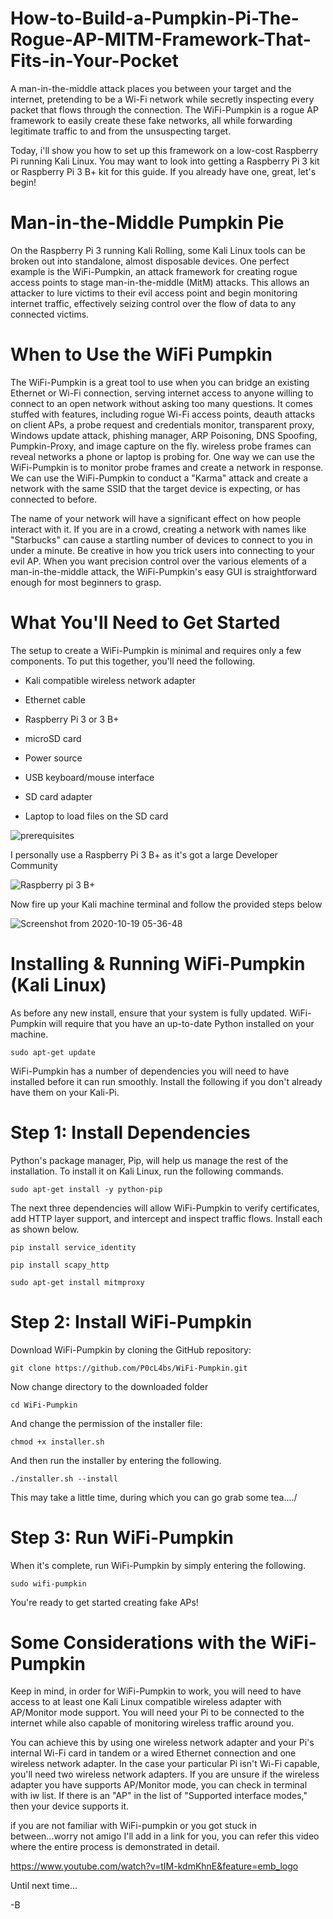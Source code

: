 # How-to-Build-a-Pumpkin-Pi-The-Rogue-AP-MITM-Framework-That-Fits-in-Your-Pocket

A man-in-the-middle attack places you between your target and the internet, pretending to be a Wi-Fi network while secretly inspecting every packet that flows through the connection. The WiFi-Pumpkin is a rogue AP framework to easily create these fake networks, all while forwarding legitimate traffic to and from the unsuspecting target.

Today, i'll show you how to set up this framework on a low-cost Raspberry Pi running Kali Linux. You may want to look into getting a Raspberry Pi 3 kit or Raspberry Pi 3 B+ kit for this guide. If you already have one, great, let's begin!

# Man-in-the-Middle Pumpkin Pie
On the Raspberry Pi 3 running Kali Rolling, some Kali Linux tools can be broken out into standalone, almost disposable devices. One perfect example is the WiFi-Pumpkin, an attack framework for creating rogue access points to stage man-in-the-middle (MitM) attacks. This allows an attacker to lure victims to their evil access point and begin monitoring internet traffic, effectively seizing control over the flow of data to any connected victims.


# When to Use the WiFi Pumpkin
The WiFi-Pumpkin is a great tool to use when you can bridge an existing Ethernet or Wi-Fi connection, serving internet access to anyone willing to connect to an open network without asking too many questions. It comes stuffed with features, including rogue Wi-Fi access points, deauth attacks on client APs, a probe request and credentials monitor, transparent proxy, Windows update attack, phishing manager, ARP Poisoning, DNS Spoofing, Pumpkin-Proxy, and image capture on the fly. wireless probe frames can reveal networks a phone or laptop is probing for. One way we can use the WiFi-Pumpkin is to monitor probe frames and create a network in response. We can use the WiFi-Pumpkin to conduct a "Karma" attack and create a network with the same SSID that the target device is expecting, or has connected to before.

The name of your network will have a significant effect on how people interact with it. If you are in a crowd, creating a network with names like "Starbucks" can cause a startling number of devices to connect to you in under a minute. Be creative in how you trick users into connecting to your evil AP. When you want precision control over the various elements of a man-in-the-middle attack, the WiFi-Pumpkin's easy GUI is straightforward enough for most beginners to grasp.

# What You'll Need to Get Started
The setup to create a WiFi-Pumpkin is minimal and requires only a few components. To put this together, you'll need the following.

* Kali compatible wireless network adapter

* Ethernet cable

* Raspberry Pi 3 or 3 B+

* microSD card

* Power source

* USB keyboard/mouse interface

* SD card adapter

* Laptop to load files on the SD card

![prerequisites](https://user-images.githubusercontent.com/67831210/96422281-7155e580-1215-11eb-9bb7-3b9984a6c581.jpg)

I personally use a Raspberry Pi 3 B+ as it's got a large Developer Community

![Raspberry pi 3 B+](https://user-images.githubusercontent.com/67831210/96428456-68691200-121d-11eb-852d-45f7087ec5c1.jpg)

Now fire up your Kali machine terminal and follow the provided steps below

![Screenshot from 2020-10-19 05-36-48](https://user-images.githubusercontent.com/67831210/96428326-440d3580-121d-11eb-89db-131faa09ca07.png)



# Installing & Running WiFi-Pumpkin (Kali Linux)
As before any new install, ensure that your system is fully updated. WiFi-Pumpkin will require that you have an up-to-date Python installed on your machine.

    sudo apt-get update

WiFi-Pumpkin has a number of dependencies you will need to have installed before it can run smoothly. Install the following if you don't already have them on your Kali-Pi.

# Step 1: Install Dependencies
Python's package manager, Pip, will help us manage the rest of the installation. To install it on Kali Linux, run the following commands.

    sudo apt-get install -y python-pip

The next three dependencies will allow WiFi-Pumpkin to verify certificates, add HTTP layer support, and intercept and inspect traffic flows. Install each as shown below.

    pip install service_identity

    pip install scapy_http

    sudo apt-get install mitmproxy
  
# Step 2: Install WiFi-Pumpkin
Download WiFi-Pumpkin by cloning the GitHub repository:

    git clone https://github.com/P0cL4bs/WiFi-Pumpkin.git
  
Now change directory to the downloaded folder

    cd WiFi-Pumpkin
  
And change the permission of the installer file:

    chmod +x installer.sh
  
And then run the installer by entering the following.

    ./installer.sh --install
  
This may take a little time, during which you can go grab some tea..../

# Step 3: Run WiFi-Pumpkin
When it's complete, run WiFi-Pumpkin by simply entering the following.

    sudo wifi-pumpkin

You're ready to get started creating fake APs!

# Some Considerations with the WiFi-Pumpkin
Keep in mind, in order for WiFi-Pumpkin to work, you will need to have access to at least one Kali Linux compatible wireless adapter with AP/Monitor mode support. You will need your Pi to be connected to the internet while also capable of monitoring wireless traffic around you.

You can achieve this by using one wireless network adapter and your Pi's internal Wi-Fi card in tandem or a wired Ethernet connection and one wireless network adapter. In the case your particular Pi isn't Wi-Fi capable, you'll need two wireless network adapters. If you are unsure if the wireless adapter you have supports AP/Monitor mode, you can check in terminal with iw list. If there is an "AP" in the list of "Supported interface modes," then your device supports it.

if you are not familiar with WiFi-pumpkin or you got stuck in between...worry not amigo I'll add in a link for you, you can refer this video where the entire process is demonstrated in detail.

https://www.youtube.com/watch?v=tIM-kdmKhnE&feature=emb_logo


Until next time...

-B

  
  







